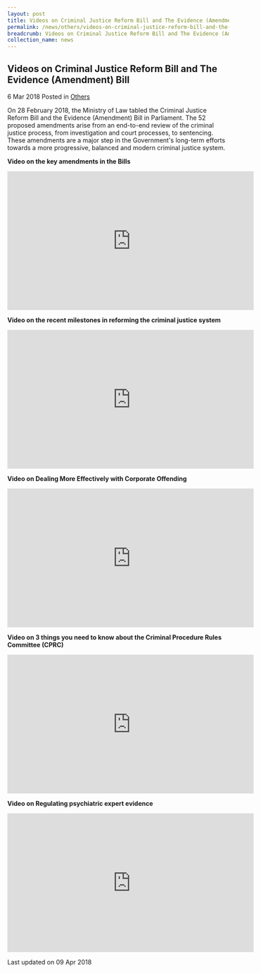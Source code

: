 ```yaml
---
layout: post
title: Videos on Criminal Justice Reform Bill and The Evidence (Amendment) Bill
permalink: /news/others/videos-on-criminal-justice-reform-bill-and-the-evidence-amendment-bill/
breadcrumb: Videos on Criminal Justice Reform Bill and The Evidence (Amendment) Bill
collection_name: news
---
```


Videos on Criminal Justice Reform Bill and The Evidence (Amendment) Bill
---

6 Mar 2018 Posted in [Others](/news/others) 

On 28 February 2018, the Ministry of Law tabled the Criminal Justice Reform Bill and the Evidence (Amendment) Bill in Parliament. The 52 proposed amendments arise from an end-to-end review of the criminal justice process, from investigation and court processes, to sentencing. These amendments are a major step in the Government's long-term efforts towards a more progressive, balanced and modern criminal justice system.

**Video on the key amendments in the Bills**

<div class="bp-youtube">
<iframe width="560" height="315" src="https://www.youtube.com/embed/W8YK43ppiT4?rel=0" frameborder="0" allow="accelerometer; autoplay; encrypted-media; gyroscope; picture-in-picture" allowfullscreen></iframe>    
</div>

**Video on the recent milestones in reforming the criminal justice system**

<div class="bp-youtube">
<iframe width="560" height="315" src="https://www.youtube.com/embed/QH-T6KHsgBo?rel=0" frameborder="0" allow="accelerometer; autoplay; encrypted-media; gyroscope; picture-in-picture" allowfullscreen></iframe>
</div>

**Video on Dealing More Effectively with Corporate Offending**

<div class="bp-youtube">
<iframe width="560" height="315" src="https://www.youtube.com/embed/FR2sNV_63n0?rel=0" frameborder="0" allow="accelerometer; autoplay; encrypted-media; gyroscope; picture-in-picture" allowfullscreen></iframe>
</div>

**Video on 3 things you need to know about the Criminal Procedure Rules Committee (CPRC)**

<div class="bp-youtube">
<iframe width="560" height="315" src="https://www.youtube.com/embed/9w8AI4PH1Mo?rel=0" frameborder="0" allow="accelerometer; autoplay; encrypted-media; gyroscope; picture-in-picture" allowfullscreen></iframe>
</div>

**Video on Regulating psychiatric expert evidence**

<div class="bp-youtube">
<iframe width="560" height="315" src="https://www.youtube.com/embed/G0x1kDCu3_o?rel=0" frameborder="0" allow="accelerometer; autoplay; encrypted-media; gyroscope; picture-in-picture" allowfullscreen></iframe>    
</div>

<p class="right-side-updated">Last updated on 09 Apr 2018 </p>
